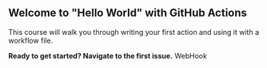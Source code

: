 ## Welcome to "Hello World" with GitHub Actions

This course will walk you through writing your first action and using it with a workflow file. 

**Ready to get started? Navigate to the first issue.** 
WebHook
